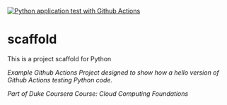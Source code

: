 [![Python application test with Github Actions](https://github.com/lvallejomendez/python_scaffold/actions/workflows/main.yml/badge.svg)](https://github.com/lvallejomendez/python_scaffold/actions/workflows/main.yml)

# scaffold
This is a project scaffold for Python



*Example Github Actions Project designed to show how a hello version of Github Actions testing Python code.*

*Part of Duke Coursera Course: Cloud Computing Foundations*
